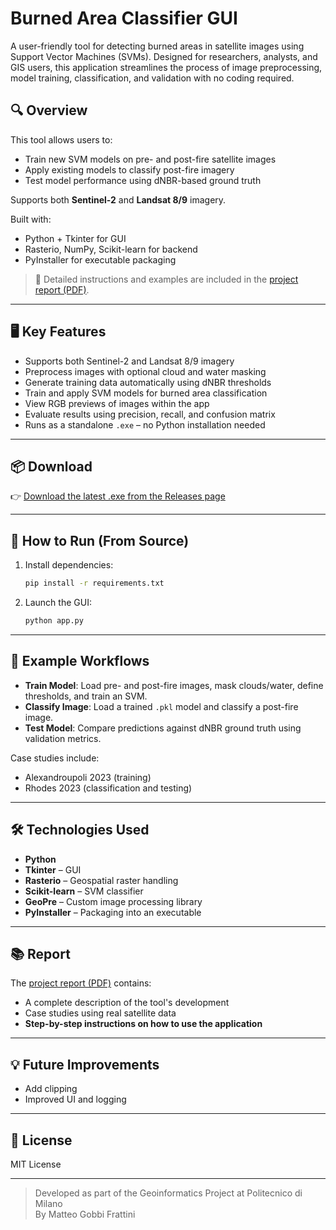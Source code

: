 # Burned Area Classifier GUI

A user-friendly tool for detecting burned areas in satellite images using Support Vector Machines (SVMs). Designed for researchers, analysts, and GIS users, this application streamlines the process of image preprocessing, model training, classification, and validation with no coding required.

## 🔍 Overview

This tool allows users to:
- Train new SVM models on pre- and post-fire satellite images
- Apply existing models to classify post-fire imagery
- Test model performance using dNBR-based ground truth

Supports both **Sentinel-2** and **Landsat 8/9** imagery.

Built with:
- Python + Tkinter for GUI
- Rasterio, NumPy, Scikit-learn for backend
- PyInstaller for executable packaging

> 📘 Detailed instructions and examples are included in the [project report (PDF)](./Report.pdf).

---

## 🖥️ Key Features

- Supports both Sentinel-2 and Landsat 8/9 imagery
- Preprocess images with optional cloud and water masking
- Generate training data automatically using dNBR thresholds
- Train and apply SVM models for burned area classification
- View RGB previews of images within the app
- Evaluate results using precision, recall, and confusion matrix
- Runs as a standalone `.exe` – no Python installation needed

---

## 📦 Download

👉 [Download the latest .exe from the Releases page](https://github.com/MatteoGobbiF/burnarea-classifier-gui/releases/latest)

---


## 🚀 How to Run (From Source)

1. Install dependencies:
   ```bash
   pip install -r requirements.txt
   ```

2. Launch the GUI:
   ```bash
   python app.py
   ```

---

## 🧪 Example Workflows

- **Train Model**: Load pre- and post-fire images, mask clouds/water, define thresholds, and train an SVM.
- **Classify Image**: Load a trained `.pkl` model and classify a post-fire image.
- **Test Model**: Compare predictions against dNBR ground truth using validation metrics.

Case studies include:
- Alexandroupoli 2023 (training)
- Rhodes 2023 (classification and testing)

---

## 🛠️ Technologies Used

- **Python**
- **Tkinter** – GUI
- **Rasterio** – Geospatial raster handling
- **Scikit-learn** – SVM classifier
- **GeoPre** – Custom image processing library
- **PyInstaller** – Packaging into an executable

---

## 📚 Report

The [project report (PDF)](./Report.pdf) contains:

- A complete description of the tool's development
- Case studies using real satellite data
- **Step-by-step instructions on how to use the application**

---

## 💡 Future Improvements

- Add clipping
- Improved UI and logging

---

## 📄 License

MIT License

---

> Developed as part of the Geoinformatics Project at Politecnico di Milano  
> By Matteo Gobbi Frattini